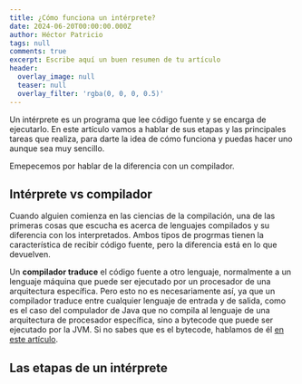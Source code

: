 ```yaml
---
title: ¿Cómo funciona un intérprete?
date: 2024-06-20T00:00:00.000Z
author: Héctor Patricio
tags: null
comments: true
excerpt: Escribe aquí un buen resumen de tu artículo
header:
  overlay_image: null
  teaser: null
  overlay_filter: 'rgba(0, 0, 0, 0.5)'
---
```

Un intérprete es un programa que lee código fuente y se encarga de
ejecutarlo. En este artículo vamos a hablar de sus etapas y las principales
tareas que realiza, para darte la idea de cómo funciona y puedas hacer uno
aunque sea muy sencillo.

Emepecemos por hablar de la diferencia con un compilador.

## Intérprete vs compilador

Cuando alguien comienza en las ciencias de la compilación, una de las primeras
cosas que escucha es acerca de lenguajes compilados y su diferencia con los
interpretados. Ambos tipos de progrmas tienen la característica de recibir
código fuente, pero la diferencia está en lo que devuelven.

Un **compilador traduce** el código fuente a otro lenguaje, normalmente a un
lenguaje máquina que puede ser ejecutado por un procesador de una arquitectura
específica. Pero esto no es necesariamente así, ya que un compilador traduce entre
cualquier lenguaje de entrada y de salida, como es el caso del compulador de Java
que no compila al lenguaje de una arquitectura de procesador específica, sino a
bytecode que puede ser ejecutado por la JVM. Si no sabes que es el bytecode, hablamos de
él [en este artículo](/2023/01/22/entendiendo-el-bytecode.html).

## Las etapas de un intérprete


